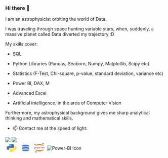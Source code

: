 ### Hi there 🚀 


I am an astrophysicist orbiting the world of Data.

I was traveling through space hunting variable stars, when, suddenly, a massive planet called Data diverted my trajectory :D

My skills cover:

- SQL

- Python Libraries (Pandas, Seaborn, Numpy, Matplotlib, Scipy etc)

- Statistics (F-Test, Chi-square, p-value, standard deviation, variance etc)

- Power BI, DAX, M

- Advanced Excel

- Artificial intelligence, in the area of Computer Vision

Furthermore, my astrophysical background gives me sharp analytical thinking and mathematical skills.

- 📫 Contact me at the speed of light: 
<div> 
  <a href = "mailto:dielemendonca@gmail.com"><img src="https://img.shields.io/badge/Gmail-D14836?style=for-the-ba dge&logo=gmail&logoColor=white" target="_blank"></a>
  <a href="https://www.linkedin.com/in/andriele-mendon%C3%A7a-003b56167" target="_blank"><img src="https://img.shields.io/badge/-LinkedIn-%230077B5?style=for-the-badge&logo=linkedin&logoColor=white" target="_blank"></a>
  
   
</div>


<div>
<img align="center" alt="Python Icon" height="30" width="40" src="https://raw.githubusercontent.com/devicons/devicon/master/icons/python/python-original.svg">
  <img align="center" alt="Sql Icon" height="30" width="40" src="https://raw.githubusercontent.com/github/explore/80688e429a7d4ef2fca1e82350fe8e3517d3494d/topics/sql/sql.png">
    <img align="center" alt="Jupyter-notebook Icon" height="30" width="40" src="https://raw.githubusercontent.com/github/explore/80688e429a7d4ef2fca1e82350fe8e3517d3494d/topics/jupyter-notebook/jupyter-notebook.png">
 <img align="center" alt="Power-BI Icon" height="30" width="40" src="https://github.com/microsoft/PowerBI-Icons/blob/main/PNG/Power-BI.png">
     
<div>

<!--
**MDrica1/MDrica1** is a ✨ _special_ ✨ repository because its `README.md` (this file) appears on your GitHub profile.

Here are some ideas to get you started:

- 🔭 I recently graduated in Astrophysics, where I used computing in some disciplines and to complete my Final Paper, and now I'm looking to learn more about this universe and start a career transition. I've been taking courses and I've already collaborated on a mobile app development project.
- 🌱 I’m currently learning ...
- 👯 I’m looking to collaborate on collaborate on more projects to expand my knowledge in computing and start my new career project.
- 🤔 I’m looking for help with ...
- 💬 Ask me about ...
- 📫 How to reach me: https://www.linkedin.com/in/andriele-mendon%C3%A7a-003b56167
- 😄 Pronouns: ...
- ⚡ Fun fact: ...

<div align="center">
  <a href="https://github.com/MDrica1">
  <img height="180em" src="https://github-readme-stats.vercel.app/api?username=MDrica1&show_icons=true&theme=dark&include_all_commits=true&count_private=true"/>
  <img height="180em" src="https://github-readme-stats.vercel.app/api/top-langs/?username=MDrica1&layout=compact&langs_count=7&theme=dark"/>
</div>


  <img align="center" alt="Python Icon" height="30" width="40" src="https://raw.githubusercontent.com/devicons/devicon/master/icons/python/python-original.svg">
  <img align="center" alt="Sql Icon" height="30" width="40" src="https://raw.githubusercontent.com/github/explore/80688e429a7d4ef2fca1e82350fe8e3517d3494d/topics/sql/sql.png)">
 
</div>

-->
